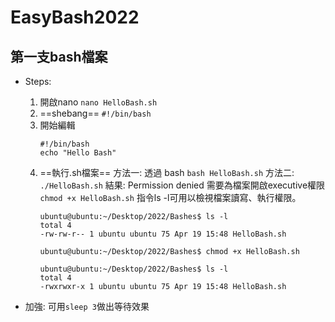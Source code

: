 # EasyBash2022
## 第一支bash檔案
* Steps:
    1. 開啟nano
        `nano HelloBash.sh`
    2. ==shebang== 
        `#!/bin/bash`
    3. 開始編輯
        ```bash=
        #!/bin/bash
        echo "Hello Bash"
        ```
    4. ==執行.sh檔案==
        方法一: 透過 bash
        `bash HelloBash.sh`
        方法二: 
        `./HelloBash.sh` 結果: Permission denied
        需要為檔案開啟executive權限
        `chmod +x HelloBash.sh`
        指令ls -l可用以檢視檔案讀寫、執行權限。
        ```shell
        ubuntu@ubuntu:~/Desktop/2022/Bashes$ ls -l
        total 4
        -rw-rw-r-- 1 ubuntu ubuntu 75 Apr 19 15:48 HelloBash.sh
        
        ubuntu@ubuntu:~/Desktop/2022/Bashes$ chmod +x HelloBash.sh
        
        ubuntu@ubuntu:~/Desktop/2022/Bashes$ ls -l
        total 4
        -rwxrwxr-x 1 ubuntu ubuntu 75 Apr 19 15:48 HelloBash.sh
        ```

* 加強: 可用`sleep 3`做出等待效果
